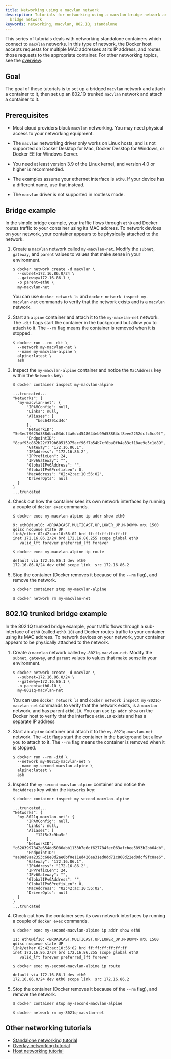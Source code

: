```yaml
---
title: Networking using a macvlan network
description: Tutorials for networking using a macvlan bridge network and 802.1Q trunk
  bridge network
keywords: networking, macvlan, 802.1Q, standalone
---
```


This series of tutorials deals with networking standalone containers which
connect to `macvlan` networks. In this type of network, the Docker host accepts
requests for multiple MAC addresses at its IP address, and routes those requests
to the appropriate container. For other networking topics, see the
[overview](index.md).

## Goal

The goal of these tutorials is to set up a bridged `macvlan` network and attach
a container to it, then set up an 802.1Q trunked `macvlan` network and attach a
container to it.

## Prerequisites

- Most cloud providers block `macvlan` networking. You may need physical access
  to your networking equipment.

- The `macvlan` networking driver only works on Linux hosts, and is not supported
  on Docker Desktop for Mac, Docker Desktop for Windows, or Docker EE for Windows Server.

- You need at least version 3.9 of the Linux kernel, and version 4.0 or higher
  is recommended.

- The examples assume your ethernet interface is `eth0`. If your device has a
  different name, use that instead.

- The `macvlan` driver is not supported in rootless mode.

## Bridge example

In the simple bridge example, your traffic flows through `eth0` and Docker
routes traffic to your container using its MAC address. To network devices
on your network, your container appears to be physically attached to the network.

1.  Create a `macvlan` network called `my-macvlan-net`. Modify the `subnet`, `gateway`,
    and `parent` values to values that make sense in your environment.

    ```console
    $ docker network create -d macvlan \
      --subnet=172.16.86.0/24 \
      --gateway=172.16.86.1 \
      -o parent=eth0 \
      my-macvlan-net
    ```

    You can use `docker network ls` and `docker network inspect my-macvlan-net`
    commands to verify that the network exists and is a `macvlan` network.

2.  Start an `alpine` container and attach it to the `my-macvlan-net` network. The
    `-dit` flags start the container in the background but allow you to attach
    to it. The `--rm` flag means the container is removed when it is stopped.

    ```console
    $ docker run --rm -dit \
      --network my-macvlan-net \
      --name my-macvlan-alpine \
      alpine:latest \
      ash
    ```

3.  Inspect the `my-macvlan-alpine` container and notice the `MacAddress` key
    within the `Networks` key:

    ```console
    $ docker container inspect my-macvlan-alpine

    ...truncated...
    "Networks": {
      "my-macvlan-net": {
          "IPAMConfig": null,
          "Links": null,
          "Aliases": [
              "bec64291cd4c"
          ],
          "NetworkID": "5e3ec79625d388dbcc03dcf4a6dc4548644eb99d58864cf8eee2252dcfc0cc9f",
          "EndpointID": "8caf93c862b22f379b60515975acf96f7b54b7cf0ba0fb4a33cf18ae9e5c1d89",
          "Gateway": "172.16.86.1",
          "IPAddress": "172.16.86.2",
          "IPPrefixLen": 24,
          "IPv6Gateway": "",
          "GlobalIPv6Address": "",
          "GlobalIPv6PrefixLen": 0,
          "MacAddress": "02:42:ac:10:56:02",
          "DriverOpts": null
      }
    }
    ...truncated
    ```

4.  Check out how the container sees its own network interfaces by running a
    couple of `docker exec` commands.

    ```console
    $ docker exec my-macvlan-alpine ip addr show eth0

    9: eth0@tunl0: <BROADCAST,MULTICAST,UP,LOWER_UP,M-DOWN> mtu 1500 qdisc noqueue state UP
    link/ether 02:42:ac:10:56:02 brd ff:ff:ff:ff:ff:ff
    inet 172.16.86.2/24 brd 172.16.86.255 scope global eth0
       valid_lft forever preferred_lft forever
    ```

    ```console
    $ docker exec my-macvlan-alpine ip route

    default via 172.16.86.1 dev eth0
    172.16.86.0/24 dev eth0 scope link  src 172.16.86.2
    ```

5.  Stop the container (Docker removes it because of the `--rm` flag), and remove
    the network.

    ```console
    $ docker container stop my-macvlan-alpine

    $ docker network rm my-macvlan-net
    ```

## 802.1Q trunked bridge example

In the 802.1Q trunked bridge example, your traffic flows through a sub-interface
of `eth0` (called `eth0.10`) and Docker routes traffic to your container using
its MAC address. To network devices on your network, your container appears to
be physically attached to the network.

1.  Create a `macvlan` network called `my-8021q-macvlan-net`. Modify the
    `subnet`, `gateway`, and `parent` values to values that make sense in your
    environment.

    ```console
    $ docker network create -d macvlan \
      --subnet=172.16.86.0/24 \
      --gateway=172.16.86.1 \
      -o parent=eth0.10 \
      my-8021q-macvlan-net
    ```

    You can use `docker network ls` and `docker network inspect my-8021q-macvlan-net`
    commands to verify that the network exists, is a `macvlan` network, and
    has parent `eth0.10`. You can use `ip addr show` on the Docker host to
    verify that the interface `eth0.10` exists and has a separate IP address

2.  Start an `alpine` container and attach it to the `my-8021q-macvlan-net`
    network. The `-dit` flags start the container in the background but allow
    you to attach to it. The `--rm` flag means the container is removed when it
    is stopped.

    ```console
    $ docker run --rm -itd \
      --network my-8021q-macvlan-net \
      --name my-second-macvlan-alpine \
      alpine:latest \
      ash
    ```

3.  Inspect the `my-second-macvlan-alpine` container and notice the `MacAddress`
    key within the `Networks` key:

    ```console
    $ docker container inspect my-second-macvlan-alpine

    ...truncated...
    "Networks": {
      "my-8021q-macvlan-net": {
          "IPAMConfig": null,
          "Links": null,
          "Aliases": [
              "12f5c3c9ba5c"
          ],
          "NetworkID": "c6203997842e654dd5086abb1133b7e6df627784fec063afcbee5893b2bb64db",
          "EndpointID": "aa08d9aa2353c68e8d2ae0bf0e11ed426ea31ed0dd71c868d22ed0dcf9fc8ae6",
          "Gateway": "172.16.86.1",
          "IPAddress": "172.16.86.2",
          "IPPrefixLen": 24,
          "IPv6Gateway": "",
          "GlobalIPv6Address": "",
          "GlobalIPv6PrefixLen": 0,
          "MacAddress": "02:42:ac:10:56:02",
          "DriverOpts": null
      }
    }
    ...truncated
    ```

4.  Check out how the container sees its own network interfaces by running a
    couple of `docker exec` commands.

    ```console
    $ docker exec my-second-macvlan-alpine ip addr show eth0

    11: eth0@if10: <BROADCAST,MULTICAST,UP,LOWER_UP,M-DOWN> mtu 1500 qdisc noqueue state UP
    link/ether 02:42:ac:10:56:02 brd ff:ff:ff:ff:ff:ff
    inet 172.16.86.2/24 brd 172.16.86.255 scope global eth0
       valid_lft forever preferred_lft forever
    ```

    ```console
    $ docker exec my-second-macvlan-alpine ip route

    default via 172.16.86.1 dev eth0
    172.16.86.0/24 dev eth0 scope link  src 172.16.86.2
    ```

5.  Stop the container (Docker removes it because of the `--rm` flag), and remove
    the network.

    ```console
    $ docker container stop my-second-macvlan-alpine

    $ docker network rm my-8021q-macvlan-net
    ```

## Other networking tutorials

- [Standalone networking tutorial](network-tutorial-standalone.md)
- [Overlay networking tutorial](network-tutorial-overlay.md)
- [Host networking tutorial](network-tutorial-host.md)

